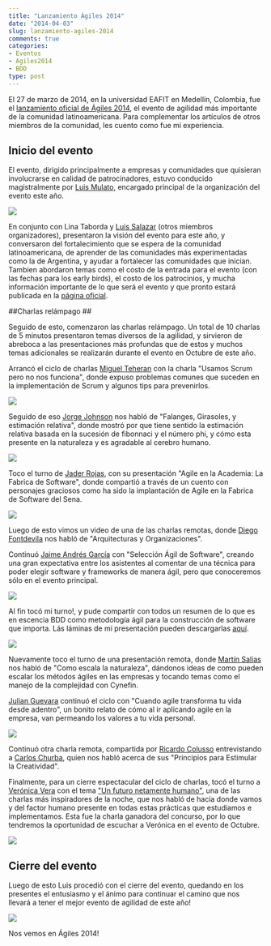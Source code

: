 ```yaml
---
title: "Lanzamiento Ágiles 2014"
date: "2014-04-03"
slug: lanzamiento-agiles-2014
comments: true
categories: 
- Eventos
- Agiles2014
- BDD
type: post
---
```


El 27 de marzo de 2014, en la universidad EAFIT en Medellín, Colombia, fue el [lanzamiento oficial de Ágiles 2014](http://agiles2014.agiles.org/lanzamiento-oficial-de-agiles-2014/), el evento de agilidad más importante de la comunidad latinoamericana. Para complementar los artículos de otros miembros de la comunidad, les cuento como fue mi experiencia.

<!--more-->

## Inicio del evento ##

El evento, dirigido principalmente a empresas y comunidades que quisieran involucrarse en calidad de patrocinadores, estuvo conducido magistralmente por [Luis Mulato](https://twitter.com/luismulato), encargado principal de la organización del evento este año.

![](/images/2014/04/la2014-01.jpg)

En conjunto con Lina Taborda y [Luis Salazar](https://twitter.com/luchosalazarc) (otros miembros organizadores), presentaron la visión del evento para este año, y conversaron del fortalecimiento que se espera de la comunidad latinoamericana, de aprender de las comunidades más experimentadas como la de Argentina, y ayudar a fortalecer las comunidades que inician. Tambien abordaron temas como el costo de la entrada para el evento (con las fechas para los early birds), el costo de los patrocinios, y mucha información importante de lo que será el evento y que pronto estará publicada en la [página oficial](http://agiles2014.agiles.org/).

##Charlas relámpago ##

Seguido de esto, comenzaron las charlas relámpago. Un total de 10 charlas de 5 minutos presentaron temas diversos de la agilidad, y sirvieron de abreboca a las presentaciones más profundas que de estos y muchos temas adicionales se realizarán durante el evento en Octubre de este año. 

Arrancó el ciclo de charlas [Miguel Teheran](https://twitter.com/Mteheran) con la charla "Usamos Scrum pero no nos funciona", donde expuso problemas comunes que suceden en la implementación de Scrum y algunos tips para prevenirlos.

![](/images/2014/04/la2014-02.jpg)

Seguido de eso [Jorge Johnson](https://twitter.com/jorge_johnson) nos habló de "Falanges, Girasoles, y estimación relativa", donde mostró por que tiene sentido la estimación relativa basada en la sucesión de fibonnaci y el número phi, y cómo esta presente en la naturaleza y es agradable al cerebro humano.

![](/images/2014/04/la2014-03.jpg)

Toco el turno de [Jader Rojas](https://twitter.com/jaheroji), con su presentación "Agile en la Academia: La Fabrica de Software", donde compartió a través de un cuento con personajes graciosos como ha sido la implantación de Agile en la Fabrica de Software del Sena.

![](/images/2014/04/la2014-04.jpg)

Luego de esto vimos un video de una de las charlas remotas, donde [Diego Fontdevila](https://twitter.com/dfontde) nos habló de "Arquitecturas y Organizaciones". 

Continuó [Jaime Andrés García](https://twitter.com/@ingeniosolido) con "Selección Ágil de Software", creando una gran expectativa entre los asistentes al comentar de una técnica para poder elegir software y frameworks de manera ágil, pero que conoceremos sólo en el evento principal.

![](/images/2014/04/la2014-05.jpg)

Al fin tocó mi turno!, y pude compartir con todos un resumen de lo que es en escencia BDD como metodología ágil para la construcción de software que importa. Lás láminas de mi presentación pueden descargarlas [aquí](https://speakerdeck.com/adrianmoya/bdd-en-5-minutos).

![](/images/2014/04/la2014-06.jpg)

Nuevamente toco el turno de una presentación remota, donde [Martín Salias](https://twitter.com/MartinSalias) nos habló de "Como escala la naturaleza", dándonos ideas de como pueden escalar los métodos ágiles en las empresas y tocando temas como el manejo de la complejidad con Cynefin.

[Julian Guevara](https://twitter.com/@julianguevara83) continuó el ciclo con "Cuando agile transforma tu vida desde adentro", un bonito relato de cómo al ir aplicando agile en la empresa, van permeando los valores a tu vida personal. 

![](/images/2014/04/la2014-07.jpg)

Continuó otra charla remota, compartida por [Ricardo Colusso](https://twitter.com/rcolusso) entrevistando a [Carlos Churba](https://twitter.com/@carloschurba), quien nos habló acerca de sus "Principios para Estimular la Creatividad".

Finalmente, para un cierre espectacular del ciclo de charlas, tocó el turno a [Verónica Vera](https://twitter.com/verovera78) con el tema ["Un futuro netamente humano"](http://verovera78.tumblr.com/post/81175305938/agiles2014-un-futuro-netamente-humano), una de las charlas más inspiradores de la noche, que nos habló de hacia donde vamos y del factor humano presente en todas estas prácticas que estudiamos e implementamos. Esta fue la charla ganadora del concurso, por lo que tendremos la oportunidad de escuchar a Verónica en el evento de Octubre.

![](/images/2014/04/la2014-08.jpg)

## Cierre del evento ##

Luego de esto Luis procedió con el cierre del evento, quedando en los presentes el entusiasmo y el ánimo para continuar el camino que nos llevará a tener el mejor evento de agilidad de este año!

![](/images/2014/04/la2014-09.png)

Nos vemos en Ágiles 2014!
